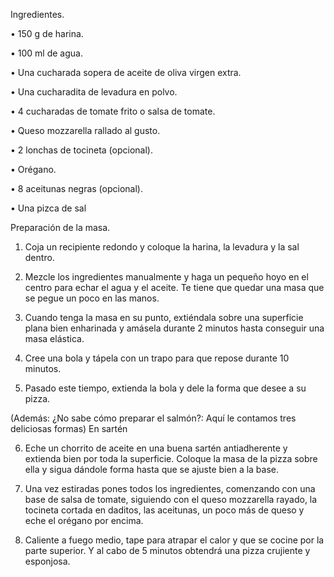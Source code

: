 Ingredientes.

• 150 g de harina.

• 100 ml de agua.

• Una cucharada sopera de aceite de oliva virgen extra.

• Una cucharadita de levadura en polvo.

• 4 cucharadas de tomate frito o salsa de tomate.

• Queso mozzarella rallado al gusto.

• 2 lonchas de tocineta (opcional).

• Orégano.

• 8 aceitunas negras (opcional).

• Una pizca de sal


Preparación de la masa.

1. Coja un recipiente redondo y coloque la harina, la levadura y la sal dentro.

2. Mezcle los ingredientes manualmente y haga un pequeño hoyo en el centro para echar el agua y el aceite. Te tiene que quedar una masa que se pegue un poco en las manos.

3. Cuando tenga la masa en su punto, extiéndala sobre una superficie plana bien enharinada y amásela durante 2 minutos hasta conseguir una masa elástica.

4. Cree una bola y tápela con un trapo para que repose durante 10 minutos.

5. Pasado este tiempo, extienda la bola y dele la forma que desee a su pizza.

(Además: ¿No sabe cómo preparar el salmón?: Aquí le contamos tres deliciosas formas)
En sartén

6. Eche un chorrito de aceite en una buena sartén antiadherente y extienda bien por toda la superficie. Coloque la masa de la pizza sobre ella y sigua dándole forma hasta que se ajuste bien a la base.

7. Una vez estiradas pones todos los ingredientes, comenzando con una base de salsa de tomate, siguiendo con el queso mozzarella rayado, la tocineta cortada en daditos, las aceitunas, un poco más de queso y eche el orégano por encima.

8. Caliente a fuego medio, tape para atrapar el calor y que se cocine por la parte superior. Y al cabo de 5 minutos obtendrá una pizza crujiente y esponjosa.
